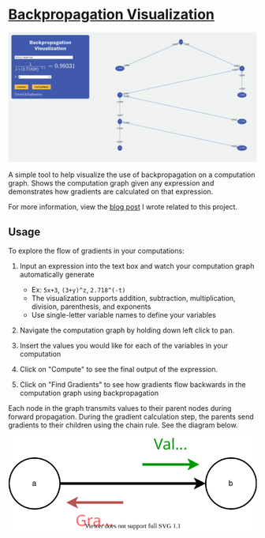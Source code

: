 # [Backpropagation Visualization](https://jinay.dev/backprop-vis)

![](assets/screenshot.png)

A simple tool to help visualize the use of backpropagation on a computation
graph. Shows the computation graph given any expression and demonstrates how
gradients are calculated on that expression.

For more information, view the [blog post](https://blog.jinay.dev/posts/backprop/) I wrote related to this project.

## Usage

To explore the flow of gradients in your computations:

1.  Input an expression into the text box and watch your computation graph automatically generate
    -   Ex: `5x+3`, `(3+y)^z`, `2.718^(-t)`
    -   The visualization supports addition, subtraction, multiplication, division, parenthesis, and exponents
    -   Use single-letter variable names to define your variables
2.  Navigate the computation graph by holding down left click to pan.

3.  Insert the values you would like for each of the variables in your computation

4.  Click on "Compute" to see the final output of the expression.

5.  Click on "Find Gradients" to see how gradients flow backwards in the computation graph using backpropagation

Each node in the graph transmits values to their parent nodes during forward
propagation. During the gradient calculation step, the parents send gradients
to their children using the chain rule. See the diagram below.

<p align="center">
  <img src="node-flow.svg">
</p>
